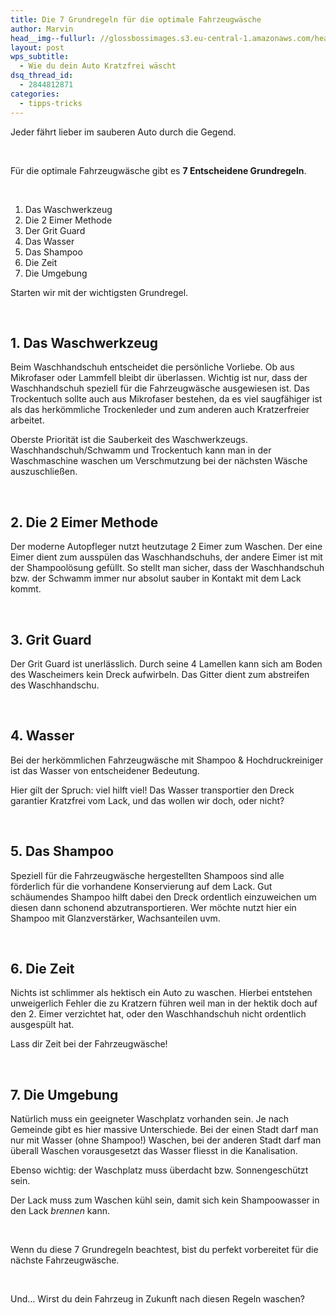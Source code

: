 ```yaml
---
title: Die 7 Grundregeln für die optimale Fahrzeugwäsche
author: Marvin
head__img--fullurl: //glossbossimages.s3.eu-central-1.amazonaws.com/headerimg/7regelnwaschen.jpg
layout: post
wps_subtitle:
  - Wie du dein Auto Kratzfrei wäscht
dsq_thread_id:
  - 2844812871
categories:
  - tipps-tricks
---
```

Jeder fährt lieber im sauberen Auto durch die Gegend.

&nbsp;

Für die optimale Fahrzeugwäsche gibt es **7 Entscheidene Grundregeln**.

&nbsp;

1.  Das Waschwerkzeug
2.  Die 2 Eimer Methode
3.  Der Grit Guard
4.  Das Wasser
5.  Das Shampoo
6.  Die Zeit
7.  Die Umgebung

Starten wir mit der wichtigsten Grundregel.

&nbsp;

## 1. Das Waschwerkzeug

Beim Waschhandschuh entscheidet die persönliche Vorliebe. Ob aus Mikrofaser oder Lammfell bleibt dir überlassen. Wichtig ist nur, dass der Waschhandschuh speziell für die Fahrzeugwäsche ausgewiesen ist. Das Trockentuch sollte auch aus Mikrofaser bestehen, da es viel saugfähiger ist als das herkömmliche Trockenleder und zum anderen auch Kratzerfreier arbeitet.

Oberste Priorität ist die Sauberkeit des Waschwerkzeugs. Waschhandschuh/Schwamm und Trockentuch kann man in der Waschmaschine waschen um Verschmutzung bei der nächsten Wäsche auszuschließen.

&nbsp;

## 2. Die 2 Eimer Methode

Der moderne Autopfleger nutzt heutzutage 2 Eimer zum Waschen. Der eine Eimer dient zum ausspülen das Waschhandschuhs, der andere Eimer ist mit der Shampoolösung gefüllt. So stellt man sicher, dass der Waschhandschuh bzw. der Schwamm immer nur absolut sauber in Kontakt mit dem Lack kommt.

&nbsp;

## 3. Grit Guard

Der Grit Guard ist unerlässlich. Durch seine 4 Lamellen kann sich am Boden des Wascheimers kein Dreck aufwirbeln. Das Gitter dient zum abstreifen des Waschhandschu.

&nbsp;

## 4. Wasser

Bei der herkömmlichen Fahrzeugwäsche mit Shampoo & Hochdruckreiniger ist das Wasser von entscheidener Bedeutung.

Hier gilt der Spruch: viel hilft viel! Das Wasser transportier den Dreck garantier Kratzfrei vom Lack, und das wollen wir doch, oder nicht?

&nbsp;

## 5. Das Shampoo

Speziell für die Fahrzeugwäsche hergestellten Shampoos sind alle förderlich für die vorhandene Konservierung auf dem Lack. Gut schäumendes Shampoo hilft dabei den Dreck ordentlich einzuweichen um diesen dann schonend abzutransportieren. Wer möchte nutzt hier ein Shampoo mit Glanzverstärker, Wachsanteilen uvm.

&nbsp;

## 6. Die Zeit

Nichts ist schlimmer als hektisch ein Auto zu waschen. Hierbei entstehen unweigerlich Fehler die zu Kratzern führen weil man in der hektik doch auf den 2. Eimer verzichtet hat, oder den Waschhandschuh nicht ordentlich ausgespült hat.

Lass dir Zeit bei der Fahrzeugwäsche!

&nbsp;

## 7. Die Umgebung

Natürlich muss ein geeigneter Waschplatz vorhanden sein. Je nach Gemeinde gibt es hier massive Unterschiede. Bei der einen Stadt darf man nur mit Wasser (ohne Shampoo!) Waschen, bei der anderen Stadt darf man überall Waschen vorausgesetzt das Wasser fliesst in die Kanalisation.

Ebenso wichtig: der Waschplatz muss überdacht bzw. Sonnengeschützt sein.

Der Lack muss zum Waschen kühl sein, damit sich kein Shampoowasser in den Lack *brennen* kann.

&nbsp;

Wenn du diese 7 Grundregeln beachtest, bist du perfekt vorbereitet für die nächste Fahrzeugwäsche.

&nbsp;

Und&#8230; Wirst du dein Fahrzeug in Zukunft nach diesen Regeln waschen?
